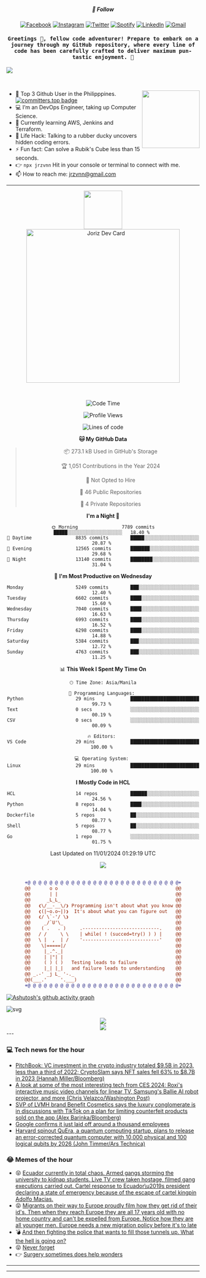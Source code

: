 <h5 align="center">💬 Follow</h5>
<div align="center">

[![Facebook](https://img.shields.io/badge/Facebook-%231877F2.svg?style=for-the-badge&logo=Facebook&logoColor=white)](https://www.facebook.com/Horisyo/)
[![Instagram](https://img.shields.io/badge/Instagram-%23E4405F.svg?style=for-the-badge&logo=Instagram&logoColor=white)](https://www.instagram.com/jrzvnn_/)
[![Twitter](https://img.shields.io/badge/Twitter-%231DA1F2.svg?style=for-the-badge&logo=Twitter&logoColor=white)](https://twitter.com/jrz_studies)
[![Spotify](https://img.shields.io/badge/Spotify-%231ED760.svg?style=for-the-badge&logo=Spotify&logoColor=white)](https://open.spotify.com/user/217td4qrc6mzqjodfalmzjpdi?si=b93099b9078c4ccb)
[![LinkedIn](https://img.shields.io/badge/LinkedIn-%230077B5.svg?style=for-the-badge&logo=LinkedIn&logoColor=white)](https://www.linkedin.com/in/jrz-vnn/)
[![Gmail](https://img.shields.io/badge/Gmail-D14836?style=for-the-badge&logo=gmail&logoColor=white)](mailto:jrzvnn@gmail.com)

</div>
<h4 align="center"><samp>Greetings 👋, fellow code adventurer! Prepare to embark on a journey through my GitHub repository, where every line of code has been carefully crafted to deliver maximum pun-tastic enjoyment. 🚀 </samp></h4>

<!--horizontal divider(gradiant)-->
<img src="https://user-images.githubusercontent.com/73097560/115834477-dbab4500-a447-11eb-908a-139a6edaec5c.gif">

&nbsp; 

<img align='right' src='https://github.com/Rishit-dagli/Rishit-dagli/blob/master/images/octocat-anime.gif' width='150"'>

- 🚀 Top 3 Github User in the Philipppines. [![committers.top badge](https://user-badge.committers.top/philippines/jrzvnn.svg)](https://user-badge.committers.top/philippines/USERNAME)
- 💻 I’m an DevOps Engineer, taking up Computer Science.
- 🤖 Currently learning AWS, Jenkins and Terraform.
- 🎯 Life Hack: Talking to a rubber ducky uncovers hidden coding errors.
- ⚡ Fun fact: Can solve a Rubik's Cube less than 15 seconds.
- 👉 `npx jrzvnn` Hit in your console or terminal to connect with me.
- 📫 How to reach me: jrzvnn@gmail.com

---

<!--🖼️OCTOCAT-->
<p align="center">

<img src="https://media.giphy.com/media/IP7sarl7C5lSFCw9rG/giphy.gif"  width="100px" height="100px">
<br />
<a href="https://app.daily.dev/jorizvillanueva"><img src="https://github.com/jrzvnn/jrzvnn/blob/main/devcard.svg" width="400" alt="Joriz Dev Card"/></a>
</p>

<br />
<div align="center">

<!--START_SECTION:waka-->
![Code Time](http://img.shields.io/badge/Code%20Time-232%20hrs%2042%20mins-blue)

![Profile Views](http://img.shields.io/badge/Profile%20Views-24-blue)

![Lines of code](https://img.shields.io/badge/From%20Hello%20World%20I%27ve%20Written-1.6%20million%20lines%20of%20code-blue)

**🐱 My GitHub Data** 

> 📦 273.1 kB Used in GitHub's Storage 
 > 
> 🏆 1,051 Contributions in the Year 2024
 > 
> 🚫 Not Opted to Hire
 > 
> 📜 46 Public Repositories 
 > 
> 🔑 4 Private Repositories 
 > 
**I'm a Night 🦉** 

```text
🌞 Morning                7789 commits        █████░░░░░░░░░░░░░░░░░░░░   18.40 % 
🌆 Daytime                8835 commits        █████░░░░░░░░░░░░░░░░░░░░   20.87 % 
🌃 Evening                12565 commits       ███████░░░░░░░░░░░░░░░░░░   29.68 % 
🌙 Night                  13140 commits       ████████░░░░░░░░░░░░░░░░░   31.04 % 
```
📅 **I'm Most Productive on Wednesday** 

```text
Monday                   5249 commits        ███░░░░░░░░░░░░░░░░░░░░░░   12.40 % 
Tuesday                  6602 commits        ████░░░░░░░░░░░░░░░░░░░░░   15.60 % 
Wednesday                7040 commits        ████░░░░░░░░░░░░░░░░░░░░░   16.63 % 
Thursday                 6993 commits        ████░░░░░░░░░░░░░░░░░░░░░   16.52 % 
Friday                   6298 commits        ████░░░░░░░░░░░░░░░░░░░░░   14.88 % 
Saturday                 5384 commits        ███░░░░░░░░░░░░░░░░░░░░░░   12.72 % 
Sunday                   4763 commits        ███░░░░░░░░░░░░░░░░░░░░░░   11.25 % 
```


📊 **This Week I Spent My Time On** 

```text
🕑︎ Time Zone: Asia/Manila

💬 Programming Languages: 
Python                   29 mins             █████████████████████████   99.73 % 
Text                     0 secs              ░░░░░░░░░░░░░░░░░░░░░░░░░   00.19 % 
CSV                      0 secs              ░░░░░░░░░░░░░░░░░░░░░░░░░   00.09 % 

🔥 Editors: 
VS Code                  29 mins             █████████████████████████   100.00 % 

💻 Operating System: 
Linux                    29 mins             █████████████████████████   100.00 % 
```

**I Mostly Code in HCL** 

```text
HCL                      14 repos            ██████░░░░░░░░░░░░░░░░░░░   24.56 % 
Python                   8 repos             ████░░░░░░░░░░░░░░░░░░░░░   14.04 % 
Dockerfile               5 repos             ██░░░░░░░░░░░░░░░░░░░░░░░   08.77 % 
Shell                    5 repos             ██░░░░░░░░░░░░░░░░░░░░░░░   08.77 % 
Go                       1 repo              ░░░░░░░░░░░░░░░░░░░░░░░░░   01.75 % 
```




 Last Updated on 11/01/2024 01:29:19 UTC
<!--END_SECTION:waka-->

<img src="https://wakatime.com/share/@jrzvnn/70a4618c-7cd9-4016-b7b9-eabe75c837ee.svg">

<br />
<br />

```diff
+@ @ @ @ @ @ @ @ @ @ @ @ @ @ @ @ @ @ @ @ @ @ @ @ @ @ @ @+
@@       o o                                           @@
@@       | |                                           @@
@@      _L_L_                                          @@
@@   ❮\/__-__\/❯ Programming isn't about what you know @@
@@   ❮(|~o.o~|)❯  It's about what you can figure out   @@
@@   ❮/ \`-'/ \❯                                       @@
@@     _/`U'\_                                         @@
@@    ( .   . )     .----------------------------.     @@
@@   / /     \ \    | while( ! (succed=try() ) ) |     @@
@@   \ |  ,  | /    '----------------------------'     @@
@@    \|=====|/                                        @@
@@     |_.^._|                                         @@
@@     | |"| |                                         @@
@@     ( ) ( )   Testing leads to failure              @@
@@     |_| |_|   and failure leads to understanding    @@
@@ _.-' _j L_ '-._                                     @@
@@(___.'     '.___)                                    @@
+@ @ @ @ @ @ @ @ @ @ @ @ @ @ @ @ @ @ @ @ @ @ @ @ @ @ @ @+

```

</div>




[![Ashutosh's github activity graph](https://github-readme-activity-graph.vercel.app/graph?username=jrzvnn&theme=github-compact)](https://github.com/ashutosh00710/github-readme-activity-graph)


![svg](profile-3d-contrib/profile-night-green.svg)

<div align="center">
<img src="https://github.com/jrzvnn/jrzvnn/blob/output/github-snake-dark.svg">
</div>

<div align=center>
<img align=center src=https://metrics.lecoq.io/jrzvnn?template=classic&isocalendar=1&languages=1&achievements=1&base=header%2C%20activity%2C%20community%2C%20repositories%2C%20metadata&base.indepth=false&base.hireable=false&base.skip=false&isocalendar=false&isocalendar.duration=full-year&languages=false&languages.limit=8&languages.threshold=0%25&languages.other=false&languages.colors=github&languages.sections=most-used&languages.indepth=false&languages.analysis.timeout=15&languages.analysis.timeout.repositories=7.5&languages.categories=markup%2C%20programming&languages.recent.categories=markup%2C%20programming&languages.recent.load=300&languages.recent.days=14&achievements=false&achievements.threshold=C&achievements.secrets=true&achievements.display=detailed&achievements.limit=0&config.timezone=Asia%2FManila)
</div>
<div align="left">
---

### 💻 Tech news for the hour

<!-- TECH:START -->
 - [PitchBook: VC investment in the crypto industry totaled $9.5B in 2023, less than a third of 2022; CryptoSlam says NFT sales fell 63% to $8.7B in 2023 &lpar;Hannah Miller/Bloomberg&rpar;](http://www.techmeme.com/240111/p7#a240111p7)
 - [A look at some of the most interesting tech from CES 2024: Roxi&#39;s interactive music video channels for linear TV, Samsung&#39;s Ballie AI robot projector, and more &lpar;Chris Velazco/Washington Post&rpar;](http://www.techmeme.com/240111/p6#a240111p6)
 - [SVP of LVMH brand Benefit Cosmetics says the luxury conglomerate is in discussions with TikTok on a plan for limiting counterfeit products sold on the app &lpar;Alex Barinka/Bloomberg&rpar;](http://www.techmeme.com/240111/p5#a240111p5)
 - [Google confirms it just laid off around a thousand employees](https://www.theverge.com/2024/1/11/24034124/google-layoffs-engineering-assistant-hardware)
 - [Harvard spinout QuEra, a quantum computing startup, plans to release an error-corrected quantum computer with 10,000 physical and 100 logical qubits by 2026 &lpar;John Timmer/Ars Technica&rpar;](http://www.techmeme.com/240111/p4#a240111p4)<!-- TECH:END -->

### 😂 Memes of the hour

<!-- MEMES:START -->
 - 😝 [Ecuador currently in total chaos. Armed gangs storming the university to kidnap students. Live TV crew taken hostage, filmed gang executions carried out. Cartel response to Ecuador\u2019s president declaring a state of emergency because of the escape of cartel kingpin Adolfo Macias.](http://9gag.com/gag/aA08nVp)
 - 😝 [Migrants on their way to Europe proudly film how they get rid of their id&#39;s. Then when they reach Europe they are all 17 years old with no home country and can&#39;t be expelled from Europe. Notice how they are all younger men. Europe needs a new migration policy before it&#39;s to late](http://9gag.com/gag/a3Z6oXv)
 - 💣 [And then fighting the police that wants to fill those tunnels up. What the hell is going on?](http://9gag.com/gag/a9qxQzo)
 - 😝 [Never forget](http://9gag.com/gag/aA0jB6E)
 - 👉 [Surgery sometimes does help wonders](http://9gag.com/gag/abvNPZ8)<!-- MEMES:END -->

---

---
